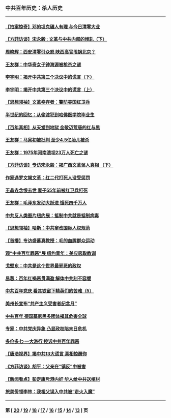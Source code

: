 ### 中共百年历史：杀人历史
---
#### [【拍案惊奇】邓的坦克碾人有理 与今日清零大业](../../pages/nf1176106/n13729574.md?07250430) 
#### [【方菲访谈】宋永毅 : 文革与中共内部的倾轧（下）](../../pages/nf1176106/n13486836.md?07250430) 
#### [周晓辉：西安清零引众怒 陕西高官甩锅北京？](../../pages/nf1176106/n13484627.md?07250430) 
#### [王友群：中华奇女子钟海源被枪杀之谜](../../pages/nf1176106/n13430555.md?07250430) 
#### [李宇明：揭开中共第三个决议中的谎言（下）](../../pages/nf1176106/n13389389.md?07250430) 
#### [李宇明：揭开中共第三个决议中的谎言（上）](../../pages/nf1176106/n13388697.md?07250430) 
#### [【思想领袖】文革幸存者：警防美国红卫兵](../../pages/nf1176106/n13339289.md?07250430) 
#### [半世纪的回忆：从偷渡犯到哈佛医学院毕业生](../../pages/nf1176106/n13345328.md?07250430) 
#### [【百年真相】从天堂到地狱 金敬迈荒唐的红与黑](../../pages/nf1176106/n13336995.md?07250430) 
#### [王友群：马寅初被批判 至少4.5亿胎儿被杀](../../pages/nf1176106/n13260313.md?07250430) 
#### [王友群：1975年河南溃坝23万人死亡之谜](../../pages/nf1176106/n13231576.md?07250430) 
#### [【方菲访谈】专访宋永毅：揭广西文革骇人真相 （下）](../../pages/nf1176106/n13209074.md?07250430) 
#### [作家遇罗文揭文革：红二代打死人没受惩罚](../../pages/nf1176106/n13205254.md?07250430) 
#### [王晶垚含恨去世 妻子55年前被红卫兵打死](../../pages/nf1176106/n13203590.md?07250430) 
#### [王友群：毛泽东发动大跃进 饿死四千万人](../../pages/nf1176106/n13177158.md?07250430) 
#### [中共反人类图片纽约展：抵制中共就是抵制病毒](../../pages/nf1176106/n13115371.md?07250430) 
#### [【思想领袖】哈斯：中共窜改国际人权规范](../../pages/nf1176106/n13053647.md?07250430) 
#### [【首播】专访盛慕真教授：毛的血腥群众运动](../../pages/nf1176106/n13091782.md?07250430) 
#### [观“中共百年罪恶”展 纽约青年：美应吸取教训](../../pages/nf1176106/n13085246.md?07250430) 
#### [戈壁东：中共是这个世界最邪恶的政权](../../pages/nf1176106/n13085641.md?07250430) 
#### [易蓉：百年红祸恶贯满盈 解体中共刻不容缓](../../pages/nf1176106/n13084455.md?07250430) 
#### [中共百年党庆 看其铁窗下精英们的苦难（5）](../../pages/nf1176106/n13076766.md?07250430) 
#### [美州长宣布“共产主义受害者纪念月”](../../pages/nf1176106/n13074024.md?07250430) 
#### [中共百年 德国慕尼黑多团体揭其危害全球](../../pages/nf1176106/n13068873.md?07250430) 
#### [专家：中共党庆异象 凸显政权陷末日危机](../../pages/nf1176106/n13067084.md?07250430) 
#### [多伦多七·一大游行 控诉中共百年罪恶](../../pages/nf1176106/n13062043.md?07250430) 
#### [【唐浩视界】揭中共13大谎言 真相惊醒你](../../pages/nf1176106/n13065208.md?07250430) 
#### [《方菲访谈》胡平：父亲在“镇反”中被害](../../pages/nf1176106/n13064114.md?07250430) 
#### [【新闻看点】彭定康斥港内奸 华人给中共送棺材](../../pages/nf1176106/n13064230.md?07250430) 
#### [旅美侨领李林：我祖父误入中共被“走火入魔”](../../pages/nf1176106/n13062777.md?07250430) 

---
#### 第 [ [20](./20.md?07250430) / [19](./19.md?07250430) / [18](./18.md?07250430) / [17](./17.md?07250430) / [16](./16.md?07250430) / [15](./15.md?07250430) / [14](./14.md?07250430) / [13](./13.md?07250430) ] 页
